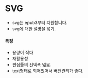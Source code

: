 # SVG
- svg는 epub3부터 지원합니다.
- svg에 대한 설명을 넣기.

#### 특징
- 용량이 작다
- 재활용성
- 편집툴의 선택폭 넓음.
- text형태로 되어있어서 버전관리가 좋다.

